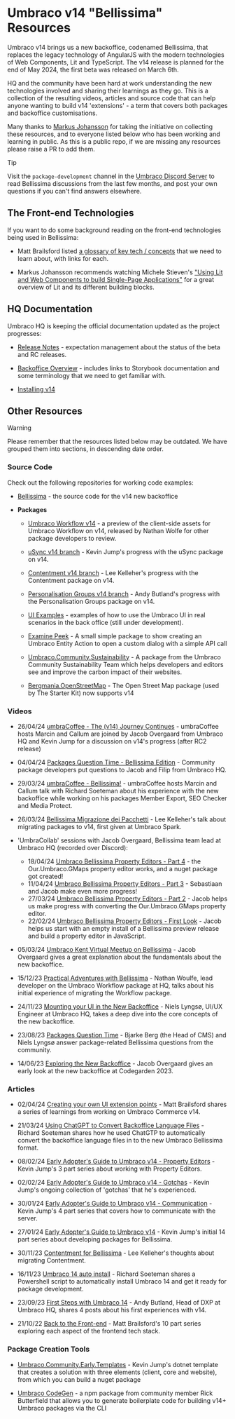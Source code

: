 # Umbraco v14 "Bellissima" Resources

Umbraco v14 brings us a new backoffice, codenamed Bellissima, that replaces the legacy technology of AngularJS with the modern technologies of Web Components, Lit and TypeScript. The v14 release is planned for the end of May 2024, the first beta was released on March 6th.

HQ and the community have been hard at work understanding the new technologies involved and sharing their learnings as they go. This  is a collection of the resulting videos, articles and source code that can help anyone wanting to build v14 'extensions' - a term that covers both packages and backoffice customisations.

Many thanks to [Markus Johansson](https://www.enkelmedia.se/blogg/2023/11/18/resources-for-umbraco-14-bellissima-new-backoffice) for taking the initiative on collecting these resources, and to everyone listed below who has been working and learning in public. As this is a public repo, if we are missing any resources please raise a PR to add them.

> [!TIP]
> Visit the `package-development` channel in the [Umbraco Discord Server](https://discord.com/channels/869656431308189746/882984798719729704) to read Bellissima discussions from the last few months, and post your own questions if you can't find answers elsewhere.

## The Front-end Technologies

If you want to do some background reading on the front-end technologies being used in Bellissima:

- Matt Brailsford listed [a glossary of key tech / concepts](https://dev.to/mattbrailsford/back-to-the-front-end-exploring-the-future-of-the-umbraco-ui-part-3-glossary-2aeh) that we need to learn about, with links for each.

- Markus Johansson recommends watching Michele Stieven's ["Using Lit and Web Components to build Single-Page Applications"](https://www.youtube.com/watch?v=I9RbleMxxXw) for a great overview of Lit and its different building blocks.

## HQ Documentation

Umbraco HQ is keeping the official documentation updated as the project progresses:

- [Release Notes](https://our.umbraco.com/download/releases/1400) - expectation management about the status of the beta and RC releases.

- [Backoffice Overview](https://docs.umbraco.com/umbraco-cms/v/14.latest-beta/extending-backoffice/customize-backoffice) - includes links to Storybook documentation and some terminology that we need to get familiar with.

- [Installing v14](https://docs.umbraco.com/umbraco-cms/v/14.latest-rc/fundamentals/setup/install) 

## Other Resources

> [!WARNING]
> Please remember that the resources listed below may be outdated. We have grouped them into sections, in descending date order.

### Source Code
Check out the following repositories for working code examples:

- [Bellissima](https://github.com/umbraco/Umbraco.CMS.Backoffice) - the source code for the v14 new backoffice

- **Packages**

  - [Umbraco Workflow v14](https://github.com/umbraco/Umbraco.Workflow.Client.Preview/tree/main) - a preview of the client-side assets for Umbraco Workflow on v14, released by Nathan Wolfe for other package developers to review.

  - [uSync v14 branch](https://github.com/KevinJump/uSync/tree/v14/dev) - Kevin Jump's progress with the uSync package on v14.

  - [Contentment v14 branch](https://github.com/leekelleher/umbraco-contentment/tree/dev/wip/bellissima) - Lee Kelleher's progress with the Contentment package on v14.

  - [Personalisation Groups v14 branch](https://github.com/AndyButland/UmbracoPersonalisationGroupsCore/tree/feature/migrate-to-14) - Andy Butland's progress with the Personalisation Groups package on v14.

  - [UI Examples](https://github.com/umbraco/UI-Examples/tree/dev/v14) - examples of how to use the Umbraco UI in real scenarios in the back office (still under development).

  - [Examine Peek](https://github.com/warrenbuckley/Examine-Peek) - A small simple package to show creating an Umbraco Entity Action to open a custom dialog with a simple API call
 
  - [Umbraco.Community.Sustainability](https://github.com/rickbutterfield/Umbraco.Community.Sustainability/tree/feature/umbraco-14) - A package from the Umbraco Community Sustainability Team which helps developers and editors see and improve the carbon impact of their websites.

  - [Bergmania.OpenStreetMap](https://github.com/bergmania/Bergmania.OpenStreetMap) - The Open Street Map package (used by The Starter Kit) now supports v14

### Videos

- 26/04/24 [umbraCoffee - The (v14) Journey Continues](https://www.youtube.com/watch?v=UlupUvJs_zA) - umbraCoffee hosts Marcin and Callum are joined by Jacob Overgaard from Umbraco HQ and Kevin Jump for a discussion on v14's progress (after RC2 release)

- 04/04/24 [Packages Question Time - Bellissima Edition](https://youtu.be/3wwWkgJG71U) - Community package developers put questions to Jacob and Filip from Umbraco HQ.

- 29/03/24 [umbraCoffee - Bellissima!](https://www.youtube.com/watch?v=COaq5oLRTvE) - umbraCoffee hosts Marcin and Callum talk with Richard Soeteman about his experience with the new backoffice while working on his packages Member Export, SEO Checker and Media Protect.

- 26/03/24 [Bellissima Migrazione dei Pacchetti](https://youtu.be/7QgpDzZ8Cys) - Lee Kelleher's talk about migrating packages to v14, first given at Umbraco Spark.

- 'UmbraCollab' sessions with Jacob Overgaard, Bellissima team lead at Umbraco HQ (recorded over Discord):
  - 18/04/24 [Umbraco Bellissima Property Editors - Part 4](https://www.youtube.com/watch?v=FrNgHrdg_m8) - the Our.Umbraco.GMaps property editor works, and a nuget package got created!
  - 11/04/24 [Umbraco Bellissima Property Editors - Part 3](https://www.youtube.com/watch?v=35rOUy8YBA4) - Sebastiaan and Jacob make even more progress!
  - 27/03/24 [Umbraco Bellissima Property Editors - Part 2](https://www.youtube.com/watch?v=U2k6Qoj5dyc) - Jacob helps us make progress with converting the Our.Umbraco.GMaps property editor.
  - 22/02/24 [Umbraco Bellissima Property Editors - First Look](https://www.youtube.com/watch?v=arztzoXqFzM) - Jacob helps us start with an empty install of a Bellissima preview release and build a property editor in JavaScript.

- 05/03/24 [Umbraco Kent Virtual Meetup on Bellissima](https://www.youtube.com/watch?v=SVpHFlKCJSw) - Jacob Overgaard gives a great explanation about the fundamentals about the new backoffice.

- 15/12/23 [Practical Adventures with Bellissima](https://www.youtube.com/watch?v=OwLOtzvx_o4) - Nathan Woulfe, lead developer on the Umbraco Workflow package at HQ, talks about his initial experience of migrating the Workflow package.

- 24/11/23 [Mounting your UI in the New Backoffice](https://www.youtube.com/watch?v=mxozXXPAALI) - Niels Lyngsø, UI/UX Engineer at Umbraco HQ, takes a deep dive into the core concepts of the new backoffice.

- 23/08/23 [Packages Question Time](https://www.youtube.com/watch?v=5vRzEMzrIec) - Bjarke Berg (the Head of CMS) and Niels Lyngsø answer package-related Bellissima questions from the community.

- 14/06/23 [Exploring the New Backoffice](https://www.youtube.com/watch?v=P14r9Sr0ATI) - Jacob Overgaard gives an early look at the new backoffice at Codegarden 2023.

### Articles

- 02/04/24 [Creating your own UI extension points](https://dev.to/mattbrailsford/series/26940) - Matt Brailsford shares a series of learnings from working on Umbraco Commerce v14.

- 21/03/24 [Using ChatGPT to Convert Backoffice Language Files](https://richardsoeteman.net/blog/converting-backoffice-language-files-using-chatgpt/) - Richard Soeteman shares how he used ChatGTP to automatically convert the backoffice language files in to the new Umbraco Bellissima format.

- 08/02/24 [Early Adopter's Guide to Umbraco v14 - Property Editors](https://dev.to/kevinjump/series/26366) - Kevin Jump's 3 part series about working with Property Editors.

- 02/02/24 [Early Adopter's Guide to Umbraco v14 - Gotchas](https://dev.to/kevinjump/series/26289) - Kevin Jump's ongoing collection of 'gotchas' that he's experienced.

- 30/01/24 [Early Adopter's Guide to Umbraco v14 - Communication](https://dev.to/kevinjump/series/26248) - Kevin Jump's 4 part series that covers how to communicate with the server.

- 27/01/24 [Early Adopter's Guide to Umbraco v14](https://dev.to/kevinjump/series/26221) - Kevin Jump's initial 14 part series about developing packages for Bellissima.

- 30/11/23 [Contentment for Bellissima](https://dev.to/leekelleher/contentment-for-bellissima-199d) - Lee Kelleher's thoughts about migrating Contentment.

- 16/11/23 [Umbraco 14 auto install](https://richardsoeteman.net/blog/auto-install-latest-umbraco-14/) - Richard Soeteman shares a Powershell script to automatically install Umbraco 14 and get it ready for package development.

- 23/09/23 [First Steps with Umbraco 14](https://www.andybutland.dev/2023/09/umbraco-14-package-migration.html) - Andy Butland, Head of DXP at Umbraco HQ, shares 4 posts about his first experiences with v14.

- 21/10/22 [Back to the Front-end](https://dev.to/mattbrailsford/series/20031) - Matt Brailsford's 10 part series exploring each aspect of the frontend tech stack.

### Package Creation Tools

- [Umbraco.Community.Early.Templates](https://dev.to/kevinjump/early-adopters-umbraco-package-template-fbh) - Kevin Jump's dotnet template that creates a solution with three elements (client, core and website), from which you can build a nuget package 

- [Umbraco CodeGen](https://github.com/rickbutterfield/umbracodegen) - a npm package from community member Rick Butterfield that allows you to generate boilerplate code for building v14+ Umbraco packages via the CLI
